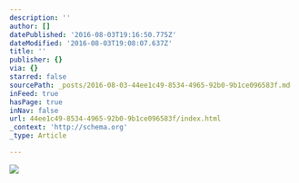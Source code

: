 ```yaml
---
description: ''
author: []
datePublished: '2016-08-03T19:16:50.775Z'
dateModified: '2016-08-03T19:08:07.637Z'
title: ''
publisher: {}
via: {}
starred: false
sourcePath: _posts/2016-08-03-44ee1c49-8534-4965-92b0-9b1ce096583f.md
inFeed: true
hasPage: true
inNav: false
url: 44ee1c49-8534-4965-92b0-9b1ce096583f/index.html
_context: 'http://schema.org'
_type: Article

---
```

![](https://the-grid-user-content.s3-us-west-2.amazonaws.com/5f5f2506-7440-401a-9d38-1e72be786e17.png)